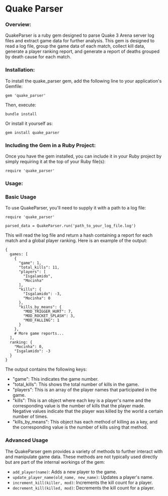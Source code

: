 # **Quake Parser**

### **Overview:**
QuakeParser is a ruby gem designed to parse Quake 3 Arena server log files and extract game data for further analysis.
This gem is designed to read a log file, group the game data of each match, collect kill data, generate a player ranking report, and generate a report of deaths grouped by death cause for each match.

### **Installation:**
To install the quake_parser gem, add the following line to your application's Gemfile:
```
gem 'quake_parser'
```
Then, execute:
```
bundle install
```
Or install it yourself as:
```
gem install quake_parser
```

### **Including the Gem in a Ruby Project:**
Once you have the gem installed, you can include it in your Ruby project by simply requiring it at the top of your Ruby file(s):
```
require 'quake_parser'
```

### **Usage:**
### Basic Usage
To use QuakeParser, you'll need to supply it with a path to a log file:
```
require 'quake_parser'

parsed_data = QuakeParser.run('path_to_your_log_file.log')
```

This will read the log file and return a hash containing a report for each match and a global player ranking. Here is an example of the output:

```
{
  games: [
    {
      "game": 1,
      "total_kills": 11,
      "players": [
        "Isgalamido",
        "Mocinha"
      ],
      "kills": {
        "Isgalamido": -3,
        "Mocinha": 0
      },
      "kills_by_means": {
        "MOD_TRIGGER_HURT": 7,
        "MOD_ROCKET_SPLASH": 3,
        "MOD_FALLING": 1
      }
    },
    # More game reports...
  ],
  ranking: {
    "Mocinha": 0,
    "Isgalamido": -3
  }
}
```

The output contains the following keys:

- "game": This indicates the game number.
- "total_kills": This shows the total number of kills in the game.
- "players": This is an array of the player names that participated in the game.
- "kills": This is an object where each key is a player's name and the corresponding value is the number of kills that the player made. Negative values indicate that the player was killed by the world a certain number of times.
- "kills_by_means": This object has each method of killing as a key, and the corresponding value is the number of kills using that method.

### Advanced Usage
The QuakeParser gem provides a variety of methods to further interact with and manipulate game data. These methods are not typically used directly but are part of the internal workings of the gem:

- `add_player(name)`: Adds a new player to the game.
- `update_player_name(old_name, new_name)`: Updates a player's name.
- `increment_kill(killer, mod)`: Increments the kill count for a player.
- `decrement_kill(killed, mod)`: Decrements the kill count for a player.
